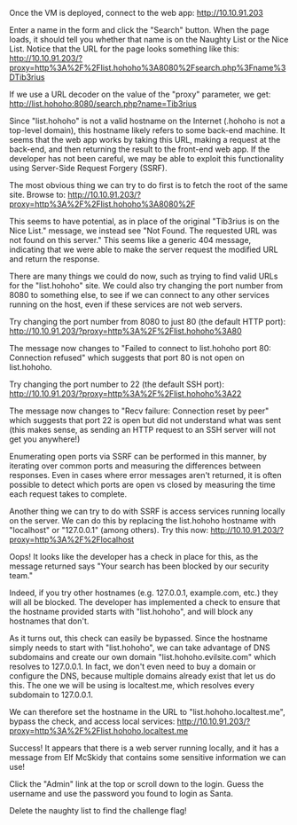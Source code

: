 Once the VM is deployed, connect to the web app: http://10.10.91.203

Enter a name in the form and click the "Search" button. When the page loads, it should tell you whether that name is on the Naughty List or the Nice List. Notice that the URL for the page looks something like this: http://10.10.91.203/?proxy=http%3A%2F%2Flist.hohoho%3A8080%2Fsearch.php%3Fname%3DTib3rius

If we use a URL decoder on the value of the "proxy" parameter, we get: http://list.hohoho:8080/search.php?name=Tib3rius

Since "list.hohoho" is not a valid hostname on the Internet (.hohoho is not a top-level domain), this hostname likely refers to some back-end machine. It seems that the web app works by taking this URL, making a request at the back-end, and then returning the result to the front-end web app. If the developer has not been careful, we may be able to exploit this functionality using Server-Side Request Forgery (SSRF).

The most obvious thing we can try to do first is to fetch the root of the same site. Browse to: http://10.10.91.203/?proxy=http%3A%2F%2Flist.hohoho%3A8080%2F 

This seems to have potential, as in place of the original "Tib3rius is on the Nice List." message, we instead see "Not Found. The requested URL was not found on this server." This seems like a generic 404 message, indicating that we were able to make the server request the modified URL and return the response.

There are many things we could do now, such as trying to find valid URLs for the "list.hohoho" site. We could also try changing the port number from 8080 to something else, to see if we can connect to any other services running on the host, even if these services are not web servers.

Try changing the port number from 8080 to just 80 (the default HTTP port): http://10.10.91.203/?proxy=http%3A%2F%2Flist.hohoho%3A80

The message now changes to "Failed to connect to list.hohoho port 80: Connection refused" which suggests that port 80 is not open on list.hohoho.

Try changing the port number to 22 (the default SSH port): http://10.10.91.203/?proxy=http%3A%2F%2Flist.hohoho%3A22

The message now changes to "Recv failure: Connection reset by peer" which suggests that port 22 is open but did not understand what was sent (this makes sense, as sending an HTTP request to an SSH server will not get you anywhere!)

Enumerating open ports via SSRF can be performed in this manner, by iterating over common ports and measuring the differences between responses. Even in cases where error messages aren't returned, it is often possible to detect which ports are open vs closed by measuring the time each request takes to complete.

Another thing we can try to do with SSRF is access services running locally on the server. We can do this by replacing the list.hohoho hostname with "localhost" or "127.0.0.1" (among others). Try this now: http://10.10.91.203/?proxy=http%3A%2F%2Flocalhost

Oops! It looks like the developer has a check in place for this, as the message returned says "Your search has been blocked by our security team."

Indeed, if you try other hostnames (e.g. 127.0.0.1, example.com, etc.) they will all be blocked. The developer has implemented a check to ensure that the hostname provided starts with "list.hohoho", and will block any hostnames that don't.

As it turns out, this check can easily be bypassed. Since the hostname simply needs to start with "list.hohoho", we can take advantage of DNS subdomains and create our own domain "list.hohoho.evilsite.com" which resolves to 127.0.0.1. In fact, we don't even need to buy a domain or configure the DNS, because multiple domains already exist that let us do this. The one we will be using is localtest.me, which resolves every subdomain to 127.0.0.1.

We can therefore set the hostname in the URL to "list.hohoho.localtest.me", bypass the check, and access local services: http://10.10.91.203/?proxy=http%3A%2F%2Flist.hohoho.localtest.me

Success! It appears that there is a web server running locally, and it has a message from Elf McSkidy that contains some sensitive information we can use!

Click the "Admin" link at the top or scroll down to the login. Guess the username and use the password you found to login as Santa.

Delete the naughty list to find the challenge flag!
